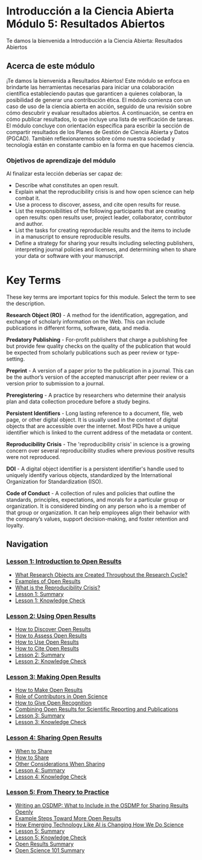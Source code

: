 # Introducción a la Ciencia Abierta Módulo 5: Resultados Abiertos

Te damos la bienvenida a Introducción a la Ciencia Abierta: Resultados Abiertos

## Acerca de este módulo

¡Te damos la bienvenida a Resultados Abiertos! Este módulo se enfoca en brindarte las herramientas necesarias para iniciar una colaboración científica estableciendo pautas que garanticen a quienes colaboran, la posibilidad de generar una contribución ética. El módulo comienza con un caso de uso de la ciencia abierta en acción, seguido de una revisión sobre cómo descubrir y evaluar resultados abiertos. A continuación, se centra en cómo publicar resultados, lo que incluye una lista de verificación de tareas. El módulo concluye con orientación específica para escribir la sección de compartir resultados de los Planes de Gestión de Ciencia Abierta y Datos (PGCAD). También reflexionaremos sobre cómo nuestra sociedad y tecnología están en constante cambio en la forma en que hacemos ciencia.

### Objetivos de aprendizaje del módulo

Al finalizar esta lección deberías ser capaz de:

- Describe what constitutes an open result.
- Explain what the reproducibility crisis is and how open science can help combat it.
- Use a process to discover, assess, and cite open results for reuse.
- List the responsibilities of the following participants that are creating open results: open results user, project leader, collaborator, contributor and author.
- List the tasks for creating reproducible results and the items to include in a manuscript to ensure reproducible results.
- Define a strategy for sharing your results including selecting publishers, interpreting journal policies and licenses, and determining when to share your data or software with your manuscript.

# Key Terms

These key terms are important topics for this module. Select the term to see the description.

**Research Object (RO)** - A method for the identification, aggregation, and exchange of scholarly information on the Web. This can include publications in different forms, software, data, and media.

**Predatory Publishing** - For-profit publishers that charge a publishing fee but provide few quality checks on the quality of the publication that would be expected from scholarly publications such as peer review or type-setting.

**Preprint** - A version of a paper prior to the publication in a journal. This can be the author’s version of the accepted manuscript after peer review or a version prior to submission to a journal.

**Preregistering** - A practice by researchers who determine their analysis plan and data collection procedure before a study begins.

**Persistent Identifiers** - Long lasting reference to a document, file, web page, or other digital object. It is usually used in the context of digital objects that are accessible over the internet. Most PIDs have a unique identifier which is linked to the current address of the metadata or content.

**Reproducibility Crisis** - The 'reproducibility crisis' in science is a growing concern over several reproducibility studies where previous positive results were not reproduced.

**DOI** - A digital object identifier is a persistent identifier's handle used to uniquely identify various objects, standardized by the International Organization for Standardization (ISO).

**Code of Conduct** - A collection of rules and policies that outline the standards, principles, expectations, and morals for a particular group or organization. It is considered binding on any person who is a member of that group or organization. It can help employees align their behavior with the company’s values, support decision-making, and foster retention and loyalty.

## Navigation

### [Lesson 1: Introduction to Open Results](./Lesson_1)

- [What Research Objects are Created Throughout the Research Cycle?](./Lesson_1#what-research-objects-are-created-throughout-the-research-cycle)
- [Examples of Open Results](./Lesson_1#examples-of-open-results)
- [What is the Reproducibility Crisis?](./Lesson_1#what-is-the-reproducibility-crisis)
- [Lesson 1: Summary](./Lesson_1#lesson-1-summary)
- [Lesson 1: Knowledge Check](./Lesson_1#lesson-1-knowledge-check)

### [Lesson 2: Using Open Results](./Lesson_2)

- [How to Discover Open Results](./Lesson_2#how-to-discover-open-results)
- [How to Assess Open Results](./Lesson_2#how-to-assess-open-results)
- [How to Use Open Results](./Lesson_2#how-to-use-open-results)
- [How to Cite Open Results](./Lesson_2#how-to-cite-open-results)
- [Lesson 2: Summary](./Lesson_2#lesson-2-summary)
- [Lesson 2: Knowledge Check](./Lesson_2#lesson-2-knowledge-check)

### [Lesson 3: Making Open Results](./Lesson_3)

- [How to Make Open Results](./Lesson_3#how-to-make-open-results)
- [Role of Contributors in Open Science](./Lesson_3#role-of-contributors-in-open-science)
- [How to Give Open Recognition](./Lesson_3#how-to-give-open-recognition)
- [Combining Open Results for Scientific Reporting and Publications](./Lesson_3#combining-open-results-for-scientific-reporting-and-publications)
- [Lesson 3: Summary](./Lesson_3#lesson-3-summary)
- [Lesson 3: Knowledge Check](./Lesson_3#lesson-3-knowledge-check)

### [Lesson 4: Sharing Open Results](./Lesson_4)

- [When to Share](./Lesson_4#when-to-share)
- [How to Share](./Lesson_4#how-to-share)
- [Other Considerations When Sharing](./Lesson_4#other-considerations-when-sharing)
- [Lesson 4: Summary](./Lesson_4#lesson-4-summary)
- [Lesson 4: Knowledge Check](./Lesson_4#lesson-4-knowledge-check)

### [Lesson 5: From Theory to Practice](./Lesson_5)

- [Writing an OSDMP: What to Include in the OSDMP for Sharing Results Openly](./Lesson_5#writing-an-osdmp-what-to-include-in-the-osdmp-for-sharing-results-openly)
- [Example Steps Toward More Open Results](./Lesson_5#example-steps-toward-more-open-results)
- [How Emerging Technology Like AI is Changing How We Do Science](./Lesson_5#how-emerging-technology-like-ai-is-changing-how-we-do-science)
- [Lesson 5: Summary](./Lesson_5#lesson-5-summary)
- [Lesson 5: Knowledge Check](./Lesson_5#lesson-5-knowledge-check)
- [Open Results Summary](./Lesson_5#open-results-summary)
- [Open Science 101 Summary](./Lesson_5#open-science-101-summary)
